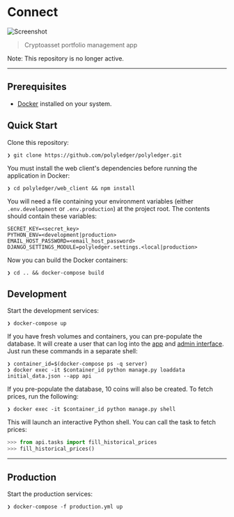# Connect

![Screenshot](/polyledger.png?raw=true)

> Cryptoasset portfolio management app

Note: This repository is no longer active.

---

## Prerequisites

- [Docker](https://www.docker.com/community-edition) installed on your system.

## Quick Start

Clone this repository:

```
❯ git clone https://github.com/polyledger/polyledger.git
```

You must install the web client's dependencies before running the application in Docker:

```
❯ cd polyledger/web_client && npm install
```

You will need a file containing your environment variables (either `.env.development` or `.env.production`) at the project root. The contents should contain these variables:

```
SECRET_KEY=<secret_key>
PYTHON_ENV=<development|production>
EMAIL_HOST_PASSWORD=<email_host_password>
DJANGO_SETTINGS_MODULE=polyledger.settings.<local|production>
```

Now you can build the Docker containers:

```
❯ cd .. && docker-compose build
```

## Development

Start the development services:

```
❯ docker-compose up
```

If you have fresh volumes and containers, you can pre-populate the database. It will create a user that can log into the [app](http://localhost:3000/login) and [admin interface](http://localhost:8000/admin/login). Just run these commands in a separate shell:

```
❯ container_id=$(docker-compose ps -q server)
❯ docker exec -it $container_id python manage.py loaddata initial_data.json --app api
```

If you pre-populate the database, 10 coins will also be created. To fetch prices, run the following:

```
❯ docker exec -it $container_id python manage.py shell
```

This will launch an interactive Python shell. You can call the task to fetch prices:

```python
>>> from api.tasks import fill_historical_prices
>>> fill_historical_prices()
```

---

## Production

Start the production services:

```
❯ docker-compose -f production.yml up
```
